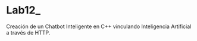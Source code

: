 # Lab12_
Creación de un Chatbot Inteligente en C++ vinculando Inteligencia Artificial a través de HTTP.
